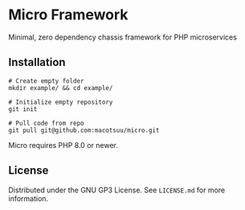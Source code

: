# Micro Framework
Minimal, zero dependency chassis framework for PHP microservices

## Installation

```
# Create empty folder 
mkdir example/ && cd example/

# Initialize empty repository
git init

# Pull code from repo
git pull git@github.com:macotsuu/micro.git
```

Micro requires PHP 8.0 or newer.

## License

Distributed under the GNU GP3 License. See `LICENSE.md` for more information.